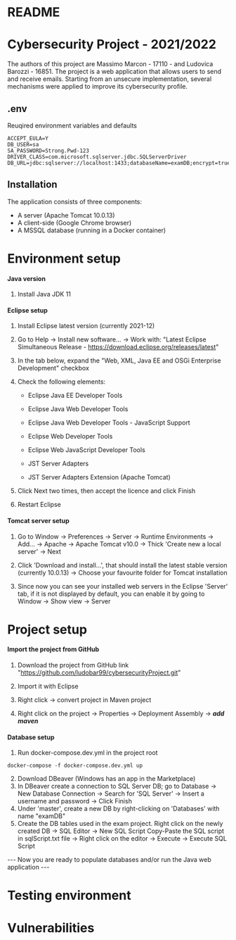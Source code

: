 # README

# Cybersecurity Project - 2021/2022

The authors of this project are Massimo Marcon - 17110 - and Ludovica Barozzi - 16851.
The project is a web application that allows users to send and receive emails. 
Starting from an unsecure implementation, several mechanisms were applied to improve its cybersecurity profile. 


## .env

Reuqired environment variables and defaults

```env
ACCEPT_EULA=Y
DB_USER=sa
SA_PASSWORD=Strong.Pwd-123
DRIVER_CLASS=com.microsoft.sqlserver.jdbc.SQLServerDriver
DB_URL=jdbc:sqlserver://localhost:1433;databaseName=examDB;encrypt=true;trustServerCertificate=true;
```
## Installation

The application consists of three components:
- A server (Apache Tomcat 10.0.13)
- A client-side (Google Chrome browser)
- A MSSQL database (running in a Docker container)

# Environment setup

#### Java version
1. Install Java JDK 11

#### Eclipse setup
1. Install Eclipse latest version (currently 2021-12)

2. Go to Help -> Install new software... -> Work with: "Latest Eclipse Simultaneous Release - https://download.eclipse.org/releases/latest"

3. In the tab below, expand the "Web, XML, Java EE and OSGi Enterprise Development" checkbox

4. Check the following elements:

	
	* Eclipse Java EE Developer Tools
	
	* Eclipse Java Web Developer Tools
	
	* Eclipse Java Web Developer Tools - JavaScript Support
	
	* Eclipse Web Developer Tools
	
	* Eclipse Web JavaScript Developer Tools
	
	* JST Server Adapters
	
	* JST Server Adapters Extension (Apache Tomcat)


	
5. Click Next two times, then accept the licence and click Finish

6. Restart Eclipse

#### Tomcat server setup
1. Go to Window -> Preferences -> Server -> Runtime Environments -> Add... -> Apache -> Apache Tomcat v10.0 -> Thick 'Create new a local server' -> Next

2. Click 'Download and install...', that should install the latest stable version (currently 10.0.13) -> Choose your favourite folder for Tomcat installation

3. Since now you can see your installed web servers in the Eclipse 'Server' tab, if it is not displayed by default, you can enable it by going to Window -> Show view -> Server

# Project setup

#### Import the project from GitHub 

1. Download the project from GitHub link "https://github.com/ludobar99/cybersecurityProject.git"

2. Import it with Eclipse

3. Right click -> convert project in Maven project

4. Right click on the project -> Properties -> Deployment Assembly -> ***add maven***

#### Database setup

1. Run docker-compose.dev.yml in the project root

```shell
docker-compose -f docker-compose.dev.yml up
``` 

2. Download DBeaver (Windows has an app in the Marketplace)
3. In DBeaver create a connection to SQL Server DB; go to Database -> New Database Connection -> Search for 'SQL Server' -> Insert a username and password -> Click Finish
4. Under 'master', create a new DB by right-clicking on 'Databases' with name "examDB"
5. Create the DB tables used in the exam project. 
Right click on the newly created DB -> SQL Editor -> New SQL Script
Copy-Paste the SQL script in sqlScript.txt file -> Right click on the editor -> Execute -> Execute SQL Script

--- Now you are ready to populate databases and/or run the Java web application ---

# Testing environment

# Vulnerabilities
